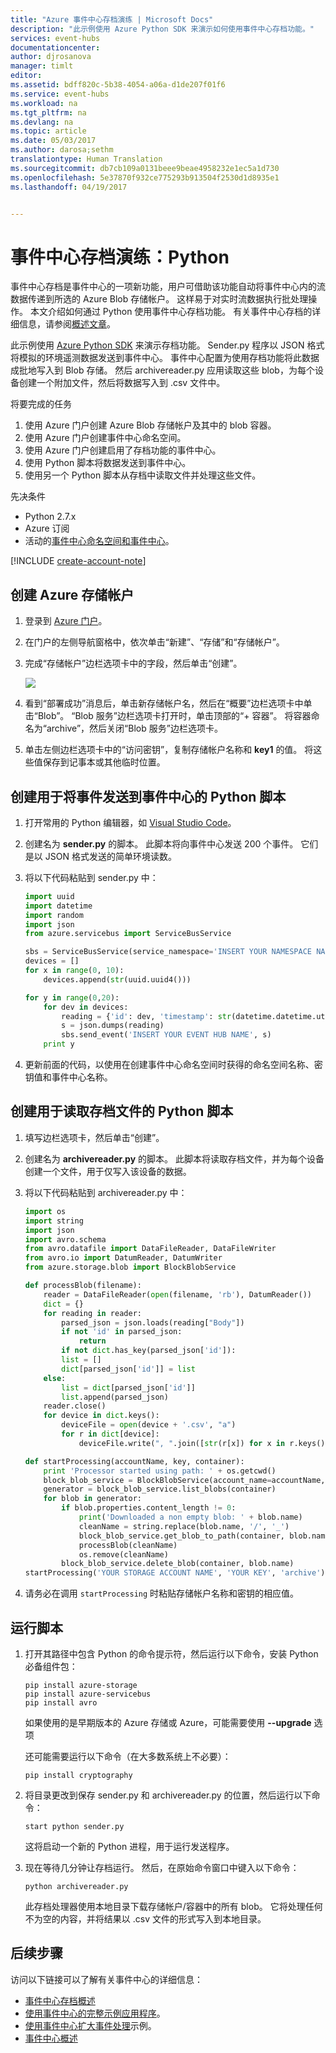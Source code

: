 ```yaml
---
title: "Azure 事件中心存档演练 | Microsoft Docs"
description: "此示例使用 Azure Python SDK 来演示如何使用事件中心存档功能。"
services: event-hubs
documentationcenter: 
author: djrosanova
manager: timlt
editor: 
ms.assetid: bdff820c-5b38-4054-a06a-d1de207f01f6
ms.service: event-hubs
ms.workload: na
ms.tgt_pltfrm: na
ms.devlang: na
ms.topic: article
ms.date: 05/03/2017
ms.author: darosa;sethm
translationtype: Human Translation
ms.sourcegitcommit: db7cb109a0131beee9beae4958232e1ec5a1d730
ms.openlocfilehash: 5e37870f932ce775293b913504f2530d1d8935e1
ms.lasthandoff: 04/19/2017


---
```

# <a name="event-hubs-archive-walkthrough-python"></a>事件中心存档演练：Python
事件中心存档是事件中心的一项新功能，用户可借助该功能自动将事件中心内的流数据传递到所选的 Azure Blob 存储帐户。 这样易于对实时流数据执行批处理操作。 本文介绍如何通过 Python 使用事件中心存档功能。 有关事件中心存档的详细信息，请参阅[概述文章](event-hubs-archive-overview.md)。

此示例使用 [Azure Python SDK](https://azure.microsoft.com/develop/python/) 来演示存档功能。 Sender.py 程序以 JSON 格式将模拟的环境遥测数据发送到事件中心。 事件中心配置为使用存档功能将此数据成批地写入到 Blob 存储。 然后 archivereader.py 应用读取这些 blob，为每个设备创建一个附加文件，然后将数据写入到 .csv 文件中。

将要完成的任务

1. 使用 Azure 门户创建 Azure Blob 存储帐户及其中的 blob 容器。
2. 使用 Azure 门户创建事件中心命名空间。
3. 使用 Azure 门户创建启用了存档功能的事件中心。
4. 使用 Python 脚本将数据发送到事件中心。
5. 使用另一个 Python 脚本从存档中读取文件并处理这些文件。

先决条件

- Python 2.7.x
- Azure 订阅
- 活动的[事件中心命名空间和事件中心](event-hubs-create.md)。

[!INCLUDE [create-account-note](../../includes/create-account-note.md)]

## <a name="create-an-azure-storage-account"></a>创建 Azure 存储帐户
1. 登录到 [Azure 门户][Azure portal]。
2. 在门户的左侧导航窗格中，依次单击“新建”、“存储”和“存储帐户”。
3. 完成“存储帐户”边栏选项卡中的字段，然后单击“创建”。
   
   ![][1]
4. 看到“部署成功”消息后，单击新存储帐户名，然后在“概要”边栏选项卡中单击“Blob”。 “Blob 服务”边栏选项卡打开时，单击顶部的“+ 容器”。 将容器命名为“archive”，然后关闭“Blob 服务”边栏选项卡。
5. 单击左侧边栏选项卡中的“访问密钥”，复制存储帐户名称和 **key1** 的值。 将这些值保存到记事本或其他临时位置。

## <a name="create-a-python-script-to-send-events-to-your-event-hub"></a>创建用于将事件发送到事件中心的 Python 脚本
1. 打开常用的 Python 编辑器，如 [Visual Studio Code][Visual Studio Code]。
2. 创建名为 **sender.py** 的脚本。 此脚本将向事件中心发送 200 个事件。 它们是以 JSON 格式发送的简单环境读数。
3. 将以下代码粘贴到 sender.py 中：
   
   ```python
   import uuid
   import datetime
   import random
   import json
   from azure.servicebus import ServiceBusService
   
   sbs = ServiceBusService(service_namespace='INSERT YOUR NAMESPACE NAME', shared_access_key_name='RootManageSharedAccessKey', shared_access_key_value='INSERT YOUR KEY')
   devices = []
   for x in range(0, 10):
       devices.append(str(uuid.uuid4()))
   
   for y in range(0,20):
       for dev in devices:
           reading = {'id': dev, 'timestamp': str(datetime.datetime.utcnow()), 'uv': random.random(), 'temperature': random.randint(70, 100), 'humidity': random.randint(70, 100)}
           s = json.dumps(reading)
           sbs.send_event('INSERT YOUR EVENT HUB NAME', s)
       print y
   ```
4. 更新前面的代码，以使用在创建事件中心命名空间时获得的命名空间名称、密钥值和事件中心名称。

## <a name="create-a-python-script-to-read-your-archive-files"></a>创建用于读取存档文件的 Python 脚本
1. 填写边栏选项卡，然后单击“创建”。
2. 创建名为 **archivereader.py** 的脚本。 此脚本将读取存档文件，并为每个设备创建一个文件，用于仅写入该设备的数据。
3. 将以下代码粘贴到 archivereader.py 中：
   
   ```python
   import os
   import string
   import json
   import avro.schema
   from avro.datafile import DataFileReader, DataFileWriter
   from avro.io import DatumReader, DatumWriter
   from azure.storage.blob import BlockBlobService
   
   def processBlob(filename):
       reader = DataFileReader(open(filename, 'rb'), DatumReader())
       dict = {}
       for reading in reader:
           parsed_json = json.loads(reading["Body"])
           if not 'id' in parsed_json:
               return
           if not dict.has_key(parsed_json['id']):
           list = []
           dict[parsed_json['id']] = list
       else:
           list = dict[parsed_json['id']]
           list.append(parsed_json)
       reader.close()
       for device in dict.keys():
           deviceFile = open(device + '.csv', "a")
           for r in dict[device]:
               deviceFile.write(", ".join([str(r[x]) for x in r.keys()])+'\n')
   
   def startProcessing(accountName, key, container):
       print 'Processor started using path: ' + os.getcwd()
       block_blob_service = BlockBlobService(account_name=accountName, account_key=key)
       generator = block_blob_service.list_blobs(container)
       for blob in generator:
           if blob.properties.content_length != 0:
               print('Downloaded a non empty blob: ' + blob.name)
               cleanName = string.replace(blob.name, '/', '_')
               block_blob_service.get_blob_to_path(container, blob.name, cleanName)
               processBlob(cleanName)
               os.remove(cleanName)
           block_blob_service.delete_blob(container, blob.name)
   startProcessing('YOUR STORAGE ACCOUNT NAME', 'YOUR KEY', 'archive')
   ```
4. 请务必在调用 `startProcessing` 时粘贴存储帐户名称和密钥的相应值。

## <a name="run-the-scripts"></a>运行脚本
1. 打开其路径中包含 Python 的命令提示符，然后运行以下命令，安装 Python 必备组件包：
   
   ```
   pip install azure-storage
   pip install azure-servicebus
   pip install avro
   ```
   
   如果使用的是早期版本的 Azure 存储或 Azure，可能需要使用 **--upgrade** 选项
   
   还可能需要运行以下命令（在大多数系统上不必要）：
   
   ```
   pip install cryptography
   ```
2. 将目录更改到保存 sender.py 和 archivereader.py 的位置，然后运行以下命令：
   
   ```
   start python sender.py
   ```
   
   这将启动一个新的 Python 进程，用于运行发送程序。
3. 现在等待几分钟让存档运行。 然后，在原始命令窗口中键入以下命令：
   
    ```
    python archivereader.py
    ```

    此存档处理器使用本地目录下载存储帐户/容器中的所有 blob。 它将处理任何不为空的内容，并将结果以 .csv 文件的形式写入到本地目录。

## <a name="next-steps"></a>后续步骤
访问以下链接可以了解有关事件中心的详细信息：

* [事件中心存档概述][Overview of Event Hubs Archive]
* [使用事件中心的完整示例应用程序][sample application that uses Event Hubs]。
* [使用事件中心扩大事件处理][Scale out Event Processing with Event Hubs]示例。
* [事件中心概述][Event Hubs overview]

[Azure portal]: https://portal.azure.com/
[Overview of Event Hubs Archive]: event-hubs-archive-overview.md
[1]: ./media/event-hubs-archive-python/event-hubs-python1.png
[About Azure storage accounts]: ../storage/storage-create-storage-account.md
[Visual Studio Code]: https://code.visualstudio.com/
[Event Hubs overview]: event-hubs-overview.md
[sample application that uses Event Hubs]: https://code.msdn.microsoft.com/Service-Bus-Event-Hub-286fd097
[Scale out Event Processing with Event Hubs]: https://code.msdn.microsoft.com/Service-Bus-Event-Hub-45f43fc3


